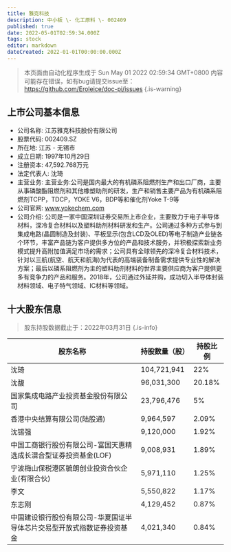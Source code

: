 ```yaml
---
title: 雅克科技
description: 中小板 \- 化工原料 \- 002409
published: true
date: 2022-05-01T02:59:34.000Z
tags: stock
editor: markdown
dateCreated: 2022-01-01T00:00:00.000Z
---
```


> 本页面由自动化程序生成于 Sun May 01 2022 02:59:34 GMT+0800
> 内容可能存在错误，如有bug请提交issue至：https://github.com/Eroleice/doc-pi/issues
{.is-warning}

## 上市公司基本信息
- 公司名称: 江苏雅克科技股份有限公司
- 股票代码: 002409.SZ
- 所在地: 江苏 - 无锡市
- 成立日期: 1997年10月29日
- 注册资本: 47,592.768万元
- 法定代表人: 沈琦
- 主营业务: 主营业务:公司是国内最大的有机磷系阻燃剂生产和出口厂商，主要从事磷酸酯阻燃剂和其他橡塑助剂的研发，生产和销售主要产品为有机磷系阻燃剂TCPP，TDCP，YOKE V6，BDP等和催化剂Yoke T-9等
- 公司官网: www.yokechem.com
- 公司介绍: 公司是一家中国深圳证券交易所上市企业，主要致力于电子半导体材料，深冷复合材料以及塑料助剂材料研发和生产。公司通过多种方式参与到集成电路(晶圆制造及封装)、平板显示(包含LCD及OLED)等电子制造产业链各个环节，丰富产品链为客户提供多方位的产品和技术服务，并积极探索新业务模式提升高附加值满足市场的需求；公司具有全球领先的深冷复合材料技术，针对以三航(航空、航天和航海)为代表的高端装备制备需求提供专业性的解决方案；最后以磷系阻燃剂为主的塑料助剂材料的世界主要供应商为客户提供更多有竞争力的产品和服务。2018年，公司通过外延并购，成功切入半导体封装材料领域、电子特气领域、IC材料等领域。


## 十大股东信息
> 股东持股数据截止于：2022年03月31日
{.is-info}

| 股东名称 | 持股数量（股） | 持股比例 |
| --- | --- | --- |
| 沈琦 | 104,721,941 | 22% |
| 沈馥 | 96,031,300 | 20.18% |
| 国家集成电路产业投资基金股份有限公司 | 23,796,476 | 5% |
| 香港中央结算有限公司(陆股通) | 9,964,597 | 2.09% |
| 沈锡强 | 9,120,000 | 1.92% |
| 中国工商银行股份有限公司-富国天惠精选成长混合型证券投资基金(LOF) | 9,008,931 | 1.89% |
| 宁波梅山保税港区毓朗创业投资合伙企业(有限合伙) | 5,971,110 | 1.25% |
| 李文 | 5,550,822 | 1.17% |
| 东志刚 | 4,129,452 | 0.87% |
| 中国建设银行股份有限公司-华夏国证半导体芯片交易型开放式指数证券投资基金 | 4,021,340 | 0.84% |




